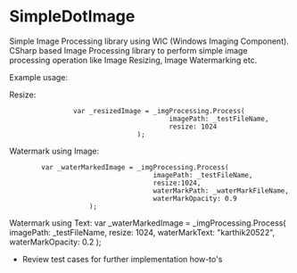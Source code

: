 SimpleDotImage
==============

Simple Image Processing library using WIC (Windows Imaging Component). CSharp based Image Processing library to perform simple image processing operation like Image Resizing, Image Watermarking etc.

Example usage:

Resize:
		
                	var _resizedImage = _imgProcessing.Process(  
                                            imagePath: _testFileName, 
                                            resize: 1024   
                                    );

Watermark using Image:
	
		    var _waterMarkedImage = _imgProcessing.Process(
                	                    imagePath: _testFileName,
                                	    resize:1024,
	                                    waterMarkPath: _waterMarkFileName,
	                                    waterMarkOpacity: 0.9
	                    ); 	

Watermark using Text:
		 var _waterMarkedImage = _imgProcessing.Process(
                                                imagePath: _testFileName,
                                                resize: 1024,
                                                waterMarkText: "karthik20522",
                                                waterMarkOpacity: 0.2
                        	);
* Review test cases for further implementation how-to's